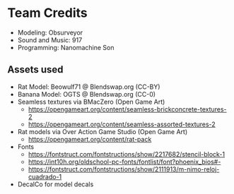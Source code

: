 # Team Credits
- Modeling: Obsurveyor
- Sound and Music: 917
- Programming: Nanomachine Son

## Assets used
- Rat Model: Beowulf71 @ Blendswap.org (CC-BY)
- Banana Model: OGTS @ Blendswap.org (CC-0)
- Seamless textures via BMacZero (Open Game Art)
    - https://opengameart.org/content/seamless-brickconcrete-textures-2
    - https://opengameart.org/content/seamless-assorted-textures-2
- Rat models via Over Action Game Studio (Open Game Art) 
    - https://opengameart.org/content/rat-pack
- Fonts
    - https://fontstruct.com/fontstructions/show/2217682/stencil-block-1
    - https://int10h.org/oldschool-pc-fonts/fontlist/font?phoenix_bios#-
    - https://fontstruct.com/fontstructions/show/2111913/m-nimo-reloj-cuadrado-1
- DecalCo for model decals